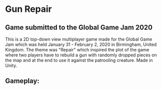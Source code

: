 # Gun Repair
## Game submitted to the Global Game Jam 2020
This is a 2D top-down view multiplayer game made for the Global Game Jam which was held January 31 - February 2, 2020 in Birmingham, United Kingdom.
The theme was "Repair" which inspired the plot of the game where two players have to rebuild a gun with randomly dropped pieces on the map and at the end to use it against the patrooling creature.
Made in Unity.

## Gameplay:

